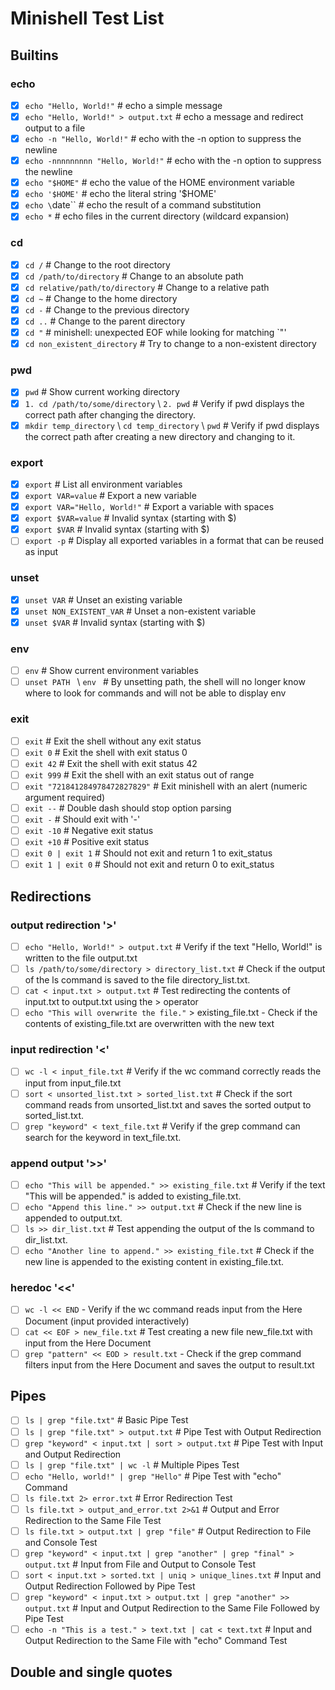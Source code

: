 # Minishell Test List

## Builtins

### echo

- [x] `echo "Hello, World!"` # echo a simple message
- [x] `echo "Hello, World!" > output.txt` # echo a message and redirect output to a file
- [x] `echo -n "Hello, World!"` # echo with the -n option to suppress the newline
- [x] `echo -nnnnnnnnn "Hello, World!"` # echo with the -n option to suppress the newline
- [x] `echo "$HOME"` # echo the value of the HOME environment variable
- [x] `echo '$HOME'` # echo the literal string '$HOME'
- [x] `echo \`date\`` # echo the result of a command substitution
- [x] `echo *` # echo files in the current directory (wildcard expansion)

### cd

- [x] `cd /` # Change to the root directory
- [x] `cd /path/to/directory` # Change to an absolute path
- [x] `cd relative/path/to/directory` # Change to a relative path
- [x] `cd ~` # Change to the home directory
- [x] `cd -` # Change to the previous directory
- [x] `cd ..` # Change to the parent directory
- [x] `cd "` # minishell: unexpected EOF while looking for matching `"'
- [x] `cd non_existent_directory` # Try to change to a non-existent directory

### pwd

- [x] `pwd` # Show current working directory
- [x] `1. cd /path/to/some/directory` \ `2. pwd` # Verify if pwd displays the correct path after changing the directory.
- [x] `mkdir temp_directory` \ `cd temp_directory` \ `pwd` # Verify if pwd displays the correct path after creating a new directory and changing to it.

### export

- [x] `export` # List all environment variables
- [x] `export VAR=value` # Export a new variable
- [x] `export VAR="Hello, World!"` # Export a variable with spaces
- [x] `export $VAR=value` # Invalid syntax (starting with $)
- [x] `export $VAR` # Invalid syntax (starting with $)
- [ ] `export -p` # Display all exported variables in a format that can be reused as input

### unset

- [x] `unset VAR` # Unset an existing variable
- [x] `unset NON_EXISTENT_VAR` # Unset a non-existent variable
- [x] `unset $VAR` # Invalid syntax (starting with $)

### env

- [ ] `env` # Show current environment variables
- [ ] `unset PATH ` \ `env ` # By unsetting path, the shell will no longer know where to look for commands and will not be able to display env

### exit

- [ ] `exit` # Exit the shell without any exit status
- [ ] `exit 0` # Exit the shell with exit status 0
- [ ] `exit 42` # Exit the shell with exit status 42
- [ ] `exit 999` # Exit the shell with an exit status out of range
- [ ] `exit "721841284978472827829"` # Exit minishell with an alert (numeric argument required)
- [ ] `exit --` # Double dash should stop option parsing
- [ ] `exit -` # Should exit with '-'
- [ ] `exit -10` # Negative exit status
- [ ] `exit +10` # Positive exit status
- [ ] `exit 0 | exit 1` # Should not exit and return 1 to exit_status
- [ ] `exit 1 | exit 0` # Should not exit and return 0 to exit_status

## Redirections 

### output redirection '>'

- [ ] `echo "Hello, World!" > output.txt` # Verify if the text "Hello, World!" is written to the file output.txt
- [ ] `ls /path/to/some/directory > directory_list.txt` # Check if the output of the ls command is saved to the file directory_list.txt.
- [ ] `cat < input.txt > output.txt` # Test redirecting the contents of input.txt to output.txt using the > operator
- [ ] `echo "This will overwrite the file."` > existing_file.txt - Check if the contents of existing_file.txt are overwritten with the new text

### input redirection '<' 

- [ ] `wc -l < input_file.txt` # Verify if the wc command correctly reads the input from input_file.txt
- [ ] `sort < unsorted_list.txt > sorted_list.txt` # Check if the sort command reads from unsorted_list.txt and saves the sorted output to sorted_list.txt.
- [ ] `grep "keyword" < text_file.txt` # Verify if the grep command can search for the keyword in text_file.txt.

### append output '>>'

- [ ] `echo "This will be appended." >> existing_file.txt` # Verify if the text "This will be appended." is added to existing_file.txt.
- [ ] `echo "Append this line." >> output.txt` # Check if the new line is appended to output.txt.
- [ ] `ls >> dir_list.txt` # Test appending the output of the ls command to dir_list.txt.
- [ ] `echo "Another line to append." >> existing_file.txt` # Check if the new line is appended to the existing content in existing_file.txt.

### heredoc '<<'
- [ ] `wc -l << END` - Verify if the wc command reads input from the Here Document (input provided interactively)
- [ ] `cat << EOF > new_file.txt` # Test creating a new file new_file.txt with input from the Here Document
- [ ] `grep "pattern" << EOD > result.txt` - Check if the grep command filters input from the Here Document and saves the output to result.txt

## Pipes

- [ ] `ls | grep "file.txt"` # Basic Pipe Test
- [ ] `ls | grep "file.txt" > output.txt` # Pipe Test with Output Redirection
- [ ] `grep "keyword" < input.txt | sort > output.txt` # Pipe Test with Input and Output Redirection
- [ ] `ls | grep "file.txt" | wc -l` # Multiple Pipes Test
- [ ] `echo "Hello, world!" | grep "Hello"` # Pipe Test with "echo" Command
- [ ] `ls file.txt 2> error.txt` # Error Redirection Test
- [ ] `ls file.txt > output_and_error.txt 2>&1` # Output and Error Redirection to the Same File Test
- [ ] `ls file.txt > output.txt | grep "file"` # Output Redirection to File and Console Test
- [ ] `grep "keyword" < input.txt | grep "another" | grep "final" > output.txt` # Input from File and Output to Console Test
- [ ] `sort < input.txt > sorted.txt | uniq > unique_lines.txt` # Input and Output Redirection Followed by Pipe Test
- [ ] `grep "keyword" < input.txt > output.txt | grep "another" >> output.txt` # Input and Output Redirection to the Same File Followed by Pipe Test
- [ ] `echo -n "This is a test." > text.txt | cat < text.txt` # Input and Output Redirection to the Same File with "echo" Command Test

## Double and single quotes 
